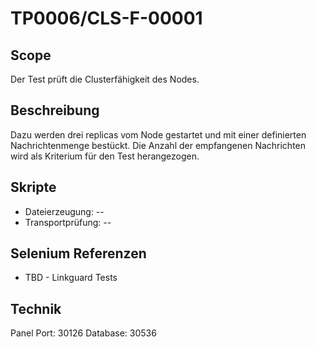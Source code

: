 # TP0006/CLS-F-00001

## Scope

Der Test prüft die Clusterfähigkeit des Nodes. 

## Beschreibung

Dazu werden drei replicas vom Node gestartet und mit einer definierten Nachrichtenmenge bestückt. Die Anzahl der empfangenen Nachrichten wird als Kriterium für den Test herangezogen.

## Skripte

- Dateierzeugung: --
- Transportprüfung: --

## Selenium Referenzen

- TBD - Linkguard Tests

## Technik

Panel Port: 30126
Database: 30536
